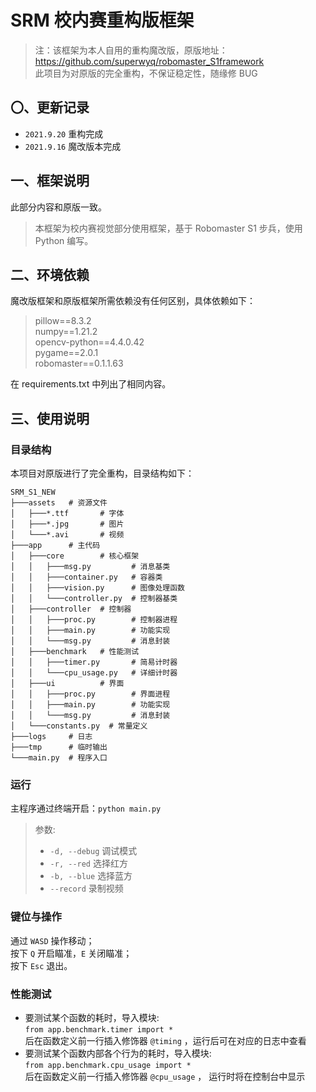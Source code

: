 # SRM 校内赛重构版框架 #

> 注：该框架为本人自用的重构魔改版，原版地址：  
> https://github.com/superwyq/robomaster_S1framework  
> 此项目为对原版的完全重构，不保证稳定性，随缘修 BUG

## 〇、更新记录 ##

- `2021.9.20` 重构完成
- `2021.9.16` 魔改版本完成

## 一、框架说明 ##

此部分内容和原版一致。
> 本框架为校内赛视觉部分使用框架，基于 Robomaster S1 步兵，使用 Python 编写。

## 二、环境依赖 ##

魔改版框架和原版框架所需依赖没有任何区别，具体依赖如下：
> pillow==8.3.2  
> numpy==1.21.2  
> opencv-python==4.4.0.42  
> pygame==2.0.1  
> robomaster==0.1.1.63

在 requirements.txt 中列出了相同内容。

## 三、使用说明 ##

### 目录结构 ###

本项目对原版进行了完全重构，目录结构如下：

```
SRM_S1_NEW
├───assets   # 资源文件
│   ├───*.ttf       # 字体
│   ├───*.jpg       # 图片
│   └───*.avi       # 视频
├───app      # 主代码
│   ├───core        # 核心框架
│   │   ├───msg.py         # 消息基类
│   │   ├───container.py   # 容器类
│   │   ├───vision.py      # 图像处理函数
│   │   └───controller.py  # 控制器基类
│   ├───controller  # 控制器
│   │   ├───proc.py        # 控制器进程
│   │   ├───main.py        # 功能实现
│   │   └───msg.py         # 消息封装
│   ├───benchmark   # 性能测试
│   │   ├───timer.py       # 简易计时器
│   │   └───cpu_usage.py   # 详细计时器
│   ├───ui          # 界面
│   │   ├───proc.py        # 界面进程
│   │   ├───main.py        # 功能实现
│   │   └───msg.py         # 消息封装
│   └───constants.py  # 常量定义
├───logs     # 日志
├───tmp      # 临时输出
└───main.py  # 程序入口
```

### 运行 ###

主程序通过终端开启：`python main.py`

> 参数:
> - `-d, --debug` 调试模式
> - `-r, --red` 选择红方
> - `-b, --blue` 选择蓝方
> - `--record` 录制视频

### 键位与操作 ###

通过 `WASD` 操作移动；  
按下 `Q` 开启瞄准，`E` 关闭瞄准；  
按下 `Esc` 退出。

### 性能测试 ###

- 要测试某个函数的耗时，导入模块:  
  `from app.benchmark.timer import *`  
  后在函数定义前一行插入修饰器 `@timing` ，运行后可在对应的日志中查看
- 要测试某个函数内部各个行为的耗时，导入模块:  
  `from app.benchmark.cpu_usage import *`  
  后在函数定义前一行插入修饰器 `@cpu_usage` ， 运行时将在控制台中显示
